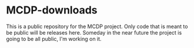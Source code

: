 # MCDP-downloads
This is a public repository for the MCDP project. Only code that is meant to be public will be releases here.
Someday in the near future the project is going to be all public, I'm working on it.
